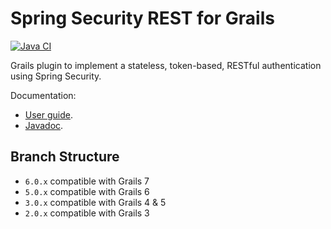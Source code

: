 Spring Security REST for Grails
===========================
[![Java CI](https://github.com/grails/grails-spring-security-rest/actions/workflows/gradle.yml/badge.svg)](https://github.com/grails/grails-spring-security-rest/actions/workflows/gradle.yml)

Grails plugin to implement a stateless, token-based, RESTful authentication 
using Spring Security.

Documentation: 

* [User guide](https://grails-plugins.github.io/grails-spring-security-rest/latest/docs/).
* [Javadoc](https://grails-plugins.github.io/grails-spring-security-rest/latest/docs/gapi/).

Branch Structure
-------

- `6.0.x` compatible with Grails 7
- `5.0.x` compatible with Grails 6
- `3.0.x` compatible with Grails 4 & 5
- `2.0.x` compatible with Grails 3

